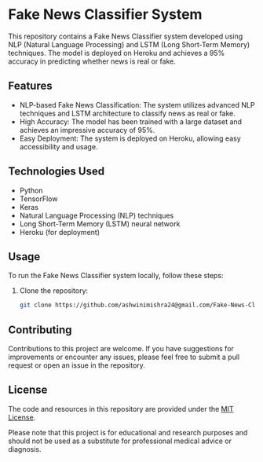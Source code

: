 # Fake News Classifier System

This repository contains a Fake News Classifier system developed using NLP (Natural Language Processing) and LSTM (Long Short-Term Memory) techniques. The model is deployed on Heroku and achieves a 95% accuracy in predicting whether news is real or fake.

## Features

- NLP-based Fake News Classification: The system utilizes advanced NLP techniques and LSTM architecture to classify news as real or fake.
- High Accuracy: The model has been trained with a large dataset and achieves an impressive accuracy of 95%.
- Easy Deployment: The system is deployed on Heroku, allowing easy accessibility and usage.

## Technologies Used

- Python
- TensorFlow
- Keras
- Natural Language Processing (NLP) techniques
- Long Short-Term Memory (LSTM) neural network
- Heroku (for deployment)

## Usage

To run the Fake News Classifier system locally, follow these steps:

1. Clone the repository:

   ```bash
   git clone https://github.com/ashwinimishra24@gmail.com/Fake-News-Classification-.git

## Contributing

Contributions to this project are welcome. If you have suggestions for improvements or encounter any issues, please feel free to submit a pull request or open an issue in the repository.

## License

The code and resources in this repository are provided under the [MIT License](LICENSE).

Please note that this project is for educational and research purposes and should not be used as a substitute for professional medical advice or diagnosis.
